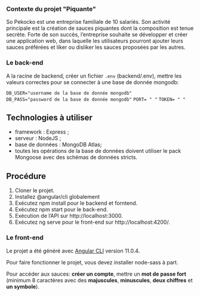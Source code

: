 ### Contexte du projet "Piquante"

So Pekocko est une entreprise familiale de 10 salariés. Son activité principale est la création
de sauces piquantes dont la composition est tenue secrète. Forte de son succès, l’entreprise
souhaite se développer et créer une application web, dans laquelle les utilisateurs pourront
ajouter leurs sauces préférées et liker ou disliker les sauces proposées par les autres.


### Le back-end

A la racine de backend, créer un fichier `.env` (backend/.env), mettre les valeurs correctes pour se connecter à une base de donnée mongodb:

`DB_USER="username de la base de donnée mongodb"`  
`DB_PASS="password de la base de donnée mongodb"`
`PORT= " "`
`TOKEN= " "`


## Technologies à utiliser
* framework : Express ;
* serveur : NodeJS ;
* base de données : MongoDB Atlas;
* toutes les opérations de la base de données doivent utiliser le pack Mongoose avec des schémas de données stricts.

## Procédure
1. Cloner le projet.
2. Installez @angular/cli globalement 
3. Exécutez npm install pour le backend et forntend.
4. Exécutez npm start pour le back-end.
5. Exécution de l’API sur http://localhost:3000.
6. Exécutez ng serve pour le front-end sur http://localhost:4200/.


### Le front-end

Le projet a été généré avec [Angular CLI](https://github.com/angular/angular-cli) version 11.0.4.

Pour faire fonctionner le projet, vous devez installer node-sass à part.

Pour accéder aux sauces: **créer un compte**, mettre un **mot de passe fort** (minimum 8 caractères avec des **majuscules**, **minuscules**, **deux chiffres** et **un symbole**).

